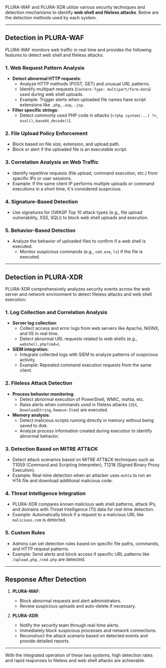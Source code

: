 PLURA-WAF and PLURA-XDR utilize various security techniques and detection mechanisms to identify **web shell and fileless attacks**. Below are the detection methods used by each system.

---

## **Detection in PLURA-WAF**

PLURA-WAF monitors web traffic in real time and provides the following features to detect web shell and fileless attacks:

### **1. Web Request Pattern Analysis**
- **Detect abnormal HTTP requests**:
  - Analyze HTTP methods (POST, GET) and unusual URL patterns.
  - Identify multipart requests (`Content-Type: multipart/form-data`) used during web shell uploads.
  - Example: Trigger alerts when uploaded file names have script extensions like `.php`, `.asp`, `.jsp`.
- **Filter specific strings**:
  - Detect commonly used PHP code in attacks (`<?php system(...) ?>`, `eval()`, `base64_decode()`).

### **2. File Upload Policy Enforcement**
- Block based on file size, extension, and upload path.
- Block or alert if the uploaded file is an executable script.

### **3. Correlation Analysis on Web Traffic**
- Identify repetitive requests (file upload, command execution, etc.) from specific IPs or user sessions.
- Example: If the same client IP performs multiple uploads or command executions in a short time, it's considered suspicious.

### **4. Signature-Based Detection**
- Use signatures for OWASP Top 10 attack types (e.g., file upload vulnerability, XSS, SQLi) to block web shell uploads and execution.

### **5. Behavior-Based Detection**
- Analyze the behavior of uploaded files to confirm if a web shell is executed.
  - Monitor suspicious commands (e.g., `cmd.exe`, `ls`) if the file is executed.

---

## **Detection in PLURA-XDR**

PLURA-XDR comprehensively analyzes security events across the web server and network environment to detect fileless attacks and web shell execution:

### **1. Log Collection and Correlation Analysis**
- **Server log collection**:
  - Collect access and error logs from web servers like Apache, NGINX, and IIS in real time.
  - Detect abnormal URL requests related to web shells (e.g., `webshell.php?cmd=`).
- **SIEM integration**:
  - Integrate collected logs with SIEM to analyze patterns of suspicious activity.
  - Example: Repeated command execution requests from the same client.

### **2. Fileless Attack Detection**
- **Process behavior monitoring**:
  - Detect abnormal execution of PowerShell, WMIC, mshta, etc.
  - Raise alerts when commands used in fileless attacks (`IEX`, `DownloadString`, `Remove-Item`) are executed.
- **Memory analysis**:
  - Detect malicious scripts running directly in memory without being saved to disk.
  - Analyze process information created during execution to identify abnormal behavior.

### **3. Detection Based on MITRE ATT&CK**
- Detect attack scenarios based on MITRE ATT&CK techniques such as T1059 (Command and Scripting Interpreter), T1218 (Signed Binary Proxy Execution).
- Example: Real-time detection when an attacker uses `mshta` to run an HTA file and download additional malicious code.

### **4. Threat Intelligence Integration**
- PLURA-XDR compares known malicious web shell patterns, attack IPs, and domains with Threat Intelligence (TI) data for real-time detection.
- Example: Automatically block if a request to a malicious URL like `malicious.com` is detected.

### **5. Custom Rules**
- Admins can set detection rules based on specific file paths, commands, and HTTP request patterns.
- Example: Send alerts and block access if specific URL patterns like `/upload.php`, `/cmd.php` are detected.

---

## **Response After Detection**

1. **PLURA-WAF**:
   - Block abnormal requests and alert administrators.
   - Review suspicious uploads and auto-delete if necessary.

2. **PLURA-XDR**:
   - Notify the security team through real-time alerts.
   - Immediately block suspicious processes and network connections.
   - Reconstruct the attack scenario based on detected events and provide detailed reports.

---

With the integrated operation of these two systems, high detection rates and rapid responses to fileless and web shell attacks are achievable.

